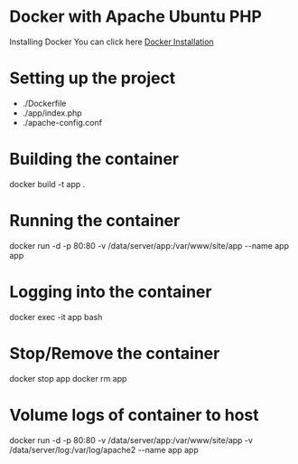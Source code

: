 # Docker with Apache Ubuntu PHP
Installing Docker You can click here <a href="https://docs.docker.com/installation/#installation" target="_blank">Docker Installation</a>

<h1>Setting up the project</h1>
<ul>
<li>./Dockerfile </li>
<li>./app/index.php</li>
<li>./apache-config.conf</li>
</ul>

<h1>Building the container</h1>
docker build -t app .

<h1>Running the container</h1>
docker run -d -p 80:80 -v /data/server/app:/var/www/site/app --name app app

<h1>Logging into the container</h1>
docker exec -it app bash

<h1>Stop/Remove the container</h1>
docker stop app
docker rm app

<h1>Volume logs of container to host</h1>
docker run -d -p 80:80 -v /data/server/app:/var/www/site/app -v /data/server/log:/var/log/apache2 --name app app 
